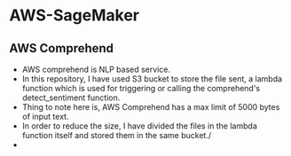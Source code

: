 # AWS-SageMaker



<h2> AWS Comprehend</h2>
<ul>
  <li> AWS comprehend is NLP based service.</li>
  <li> In this repository, I have used S3 bucket to store the file sent, a lambda function which is used for triggering or calling the comprehend's detect_sentiment function.</li>
  <li> Thing to note here is, AWS Comprehend has a max limit of 5000 bytes of input text.</li>
  <li> In order to reduce the size, I have divided the files in the lambda function itself and stored them in the same bucket./<li>
</ul>  
